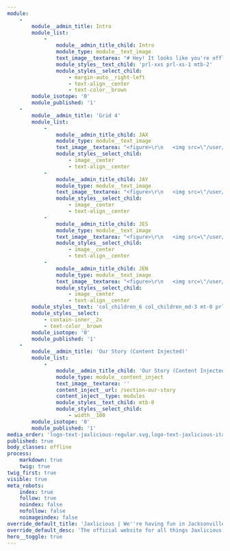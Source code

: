 ```yaml
---
module:
    -
        module__admin_title: Intro
        module_list:
            -
                module__admin_title_child: Intro
                module_type: module__text_image
                text_image__textarea: "# Hey! It looks like you're offline right now.\r\n## To do more than what you see below please find an internet connection :0)\r\n\r\n<!-- You can read 'Our Story' and see our contact info below, but to do more please find an internet connection :0) -->"
                module_styles__text_child: 'prl-xxs prl-xs-1 mtb-2'
                module_styles__select_child:
                    - margin-auto__right-left
                    - text-align__center
                    - text-color__brown
        module_isotope: '0'
        module_published: '1'
    -
        module__admin_title: 'Grid 4'
        module_list:
            -
                module__admin_title_child: JAX
                module_type: module__text_image
                text_image__textarea: "<figure>\r\n   <img src=\"/user/themes/bodigiti/images/jaxlicious-jax.svg\" />\r\n    <h2 style=\"margin-top: 1rem;\">Jax!</h2>\r\n</figure>"
                module_styles__select_child:
                    - image__center
                    - text-align__center
            -
                module__admin_title_child: JAY
                module_type: module__text_image
                text_image__textarea: "<figure>\r\n   <img src=\"/user/themes/bodigiti/images/jaxlicious-jay.svg\" />\r\n        <h2 style=\"margin-top: 1rem;\">Jay!</h2>\r\n</figure>"
                module_styles__select_child:
                    - image__center
                    - text-align__center
            -
                module__admin_title_child: JES
                module_type: module__text_image
                text_image__textarea: "<figure>\r\n   <img src=\"/user/themes/bodigiti/images/jaxlicious-jes.svg\" />\r\n        <h2 style=\"margin-top: 1rem;\">Jes!</h2>\r\n</figure>"
                module_styles__select_child:
                    - image__center
                    - text-align__center
            -
                module__admin_title_child: JEN
                module_type: module__text_image
                text_image__textarea: "<figure>\r\n   <img src=\"/user/themes/bodigiti/images/jaxlicious-jen.svg\" />\r\n        <h2 style=\"margin-top: 1rem;\">Jen!</h2>\r\n</figure>"
                module_styles__select_child:
                    - image__center
                    - text-align__center
        module_styles__text: 'col_children_6 col_children_md-3 mt-0 prl_children_xxs prl_children_xs-1 mtb_children_xs-xxs'
        module_styles__select:
            - contain-inner__2x
            - text-color__brown
        module_isotope: '0'
        module_published: '1'
    -
        module__admin_title: 'Our Story (Content Injected)'
        module_list:
            -
                module__admin_title_child: 'Our Story (Content Injected)'
                module_type: module__content_inject
                text_image__textarea: ''
                content_inject__url: /section-our-story
                content_inject__type: modules
                module_styles__text_child: mtb-0
                module_styles__select_child:
                    - width__100
        module_isotope: '0'
        module_published: '1'
media_order: 'logo-text-jaxlicious-regular.svg,logo-text-jaxlicious-italic.svg,logo-text-bam-thats-delicious.svg,jaxlicious-jax.svg,jaxlicious-jay.svg,jaxlicious-jen.svg,jaxlicious-jes.svg,logo-kids-and-text.svg,DSC03706-cropped-1920-high.jpg,DSC03828_cropped-1000-web.jpg,DSC03693-cropped-4000-medium.jpg'
published: true
body_classes: offline
process:
    markdown: true
    twig: true
twig_first: true
visible: true
meta_robots:
    index: true
    follow: true
    noindex: false
    nofollow: false
    noimageindex: false
override_default_title: 'Jaxlicious | We''re having fun in Jacksonville, Florida'
override_default_desc: 'The official website for all things Jaxlicious: with Jax, Jay, Jes, and Jen, chocolate, cookies, t-shirts, hats, and more!'
hero__toggle: true
---
```


